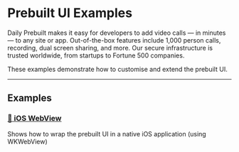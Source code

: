 # Prebuilt UI Examples

Daily Prebuilt makes it easy for developers to add video calls — in minutes — to any site or app. Out-of-the-box features include 1,000 person calls, recording, dual screen sharing, and more. Our secure infrastructure is trusted worldwide, from startups to Fortune 500 companies.

These examples demonstrate how to customise and extend the prebuilt UI.

---

## Examples

### [🤙 iOS WebView](./ios-webview)

Shows how to wrap the prebuilt UI in a native iOS application (using WKWebView)
